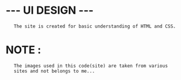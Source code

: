 # --- UI DESIGN ---

       The site is created for basic understanding of HTML and CSS.
        

# NOTE :
       The images used in this code(site) are taken from various 
       sites and not belongs to me... 
        
        
